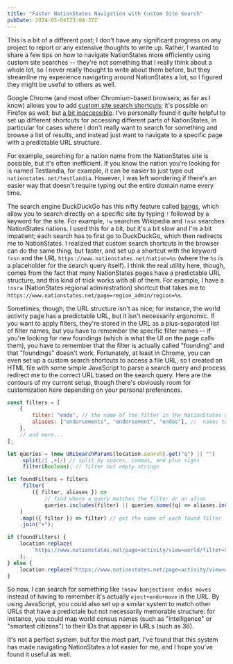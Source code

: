 ```yaml
---
title: "Faster NationStates Navigation with Custom Site Search"
pubDate: 2024-05-04T23:04:37Z
---
```


This is a bit of a different post; I don't have any significant progress on any project to report or any extensive thoughts to write up. Rather, I wanted to share a few tips on how to navigate NationStates more efficiently using custom site searches -- they're not something that I really think about a whole lot, so I never really thought to write about them before, but they streamline my experience navigating around NationStates a lot, so I figured they might be useful to others as well.

Google Chrome (and most other Chromium-based browsers, as far as I know) allows you to add [custom site search shortcuts](https://support.google.com/chrome/answer/95426); it's possible on Firefox as well, but [a bit inaccessible](https://superuser.com/a/1756774). I've personally found it quite helpful to set up different shortcuts for accessing different parts of NationStates, in particular for cases where I don't really want to search for something and browse a list of results, and instead just want to navigate to a specific page with a predictable URL structure.

For example, searching for a nation name from the NationStates site is possible, but it's often inefficient. If you know the nation you're looking for is named Testlandia, for example, it can be easier to just type out `nationstates.net/testlandia`. However, I was left wondering if there's an easier way that doesn't require typing out the entire domain name every time.

The search engine DuckDuckGo has this nifty feature called [bangs](https://duckduckgo.com/bangs), which allow you to search directly on a specific site by typing `!` followed by a keyword for the site. For example, `!w` searches Wikipedia and `!nsn` searches NationStates nations. I used this for a bit, but it's a bit slow and I'm a bit impatient; each search has to first go to DuckDuckGo, which then redirects me to NationStates. I realized that custom search shortcuts in the browser can do the same thing, but faster, and set up a shortcut with the keyword `!nsn` and the URL `https://www.nationstates.net/nation=%s` (where the `%s` is a placeholder for the search query itself). I think the real utility here, though, comes from the fact that many NationStates pages have a predictable URL structure, and this kind of trick works with all of them. For example, I have a `!nsra` (NationStates regional administration) shortcut that takes me to `https://www.nationstates.net/​page=region_admin/region=%s`.

Sometimes, though, the URL structure isn't as nice; for instance, the world activity page has a predictable URL, but it isn't necessarily ergonomic. If you want to apply filters, they're stored in the URL as a plus-separated list of filter names, but you have to remember the specific filter names -- if you're looking for new foundings (which is what the UI on the page calls them), you have to remember that the filter is actually called "founding" and that "foundings" doesn't work. Fortunately, at least in Chrome, you can even set up a custom search shortcuts to access a file URL, so I created an HTML file with some simple JavaScript to parse a search query and process redirect me to the correct URL based on the search query. Here are the contours of my current setup, though there's obviously room for customization here depending on your personal preferences.

```js
const filters = [
	{
		filter: "endo", // the name of the filter in the NationStates url
		aliases: ["endorsements", "endorsement", "endos"], //  names to accept as aliases
	},
	// and more...
];

let queries = (new URLSearchParams(location.search).get("q") || "")
	.split(/[ ,+]/) // split by spaces, commas, and plus signs
	.filter(Boolean); // filter out empty strings

let foundFilters = filters
	.filter(
		({ filter, aliases }) =>
			// find where a query matches the filter or an alias
			queries.includes(filter) || queries.some((q) => aliases.includes(q)),
	)
	.map(({ filter }) => filter) // get the name of each found filter
	.join("+");

if (foundFilters) {
	location.replace(
		`https://www.nationstates.net/page=activity/view=world/filter=${foundFilters}`,
	);
} else {
	location.replace("https://www.nationstates.net/page=activity/view=world");
}
```

So now, I can search for something like `!nsaw banjections endos moves` instead of having to remember it's actually `eject+endo+move` in the URL. By using JavaScript, you could also set up a similar system to match other URLs that have a predictale but not necessarily memorable structure: for instance, you could map world census names (such as "intelligence" or "smartest citizens") to their IDs that appear in URLs (such as 36).

It's not a perfect system, but for the most part, I've found that this system has made navigating NationStates a lot easier for me, and I hope you've found it useful as well.
